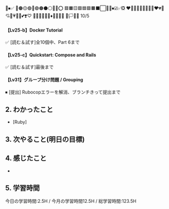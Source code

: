 🧡⏹✅
🔴🟠🟡🟢🔵🟣🟤⚫⚪🔘🛑⭕
🟥🟧🟨🟩🟦🟪🟫⬛⬜🔲🔳⏹☑✅❎
❤️🧡💛💚💜💙🤎🖤🤍♥️💔💖💘💝💗💓💟💕❣️♡
🔺🔻🔷🔶🔹🔸♦💠💎💧🧊
🏴🏳🚩🏁
10/5
 #### 【Lv25-b】Docker Tutorial
✅  [読む＆試す]全10個中、Part 6まで

#### 【Lv25-c】Quickstart: Compose and Rails
✅ [読む＆試す]最後まで

#### 【Lv31】グループ分け問題 / Grouping
⏹ [提出] Rubocopエラーを解消、ブランチきって提出まで


## 2. わかったこと
- [Ruby] 

## 3. 次やること(明日の目標)


## 4. 感じたこと
- 

## 5. 学習時間
今日の学習時間:2.5H / 今月の学習時間12.5H / 総学習時間:123.5H
